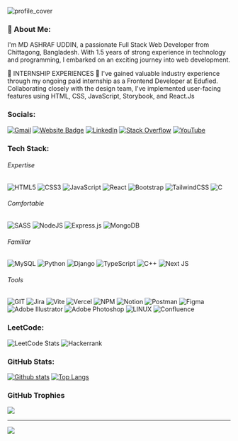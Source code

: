 <div >
  
![profile_cover](https://i.ibb.co/zGFSPQp/git-Profile-Cover.png)
  
### 💫 About Me:
I'm MD ASHRAF UDDIN, a passionate Full Stack Web Developer from Chittagong, Bangladesh. With 1.5 years of strong experience in technology and programming, I embarked on an exciting journey into web development.

🚀 INTERNSHIP EXPERIENCES 🚀
I've gained valuable industry experience through my ongoing paid internship as a Frontend Developer at Edufied. Collaborating closely with the design team, I've implemented user-facing features using HTML, CSS, JavaScript, Storybook, and React.Js


### Socials:
[![Gmail](https://img.shields.io/badge/-Gmail-c14438?style=flat&logo=Gmail&logoColor=white)](mailto:dev.ashraf.uddin@gmail.com)
[![Website Badge](https://img.shields.io/badge/-Website-c14438?style=flat&logo=Google-Chrome&logoColor=white&link=https://pytopia.ai)]([https://pytopia.ai](https://ashrafuddin.vercel.app/))
[![LinkedIn](https://img.shields.io/badge/LinkedIn-%230077B5.svg?logo=linkedin&logoColor=white)](https://linkedin.com/in/ashrafuddin17) [![Stack Overflow](https://img.shields.io/badge/-Stackoverflow-FE7A16?logo=stack-overflow&logoColor=white)](https://stackoverflow.com/users/md-ashraf-uddin) [![YouTube](https://img.shields.io/badge/YouTube-%23FF0000.svg?logo=YouTube&logoColor=white)](https://youtube.com/@UC0pIXFHsiHUODADFzUQe_Tg) 

### Tech Stack:
###### Expertise
![HTML5](https://img.shields.io/badge/html5-%23E34F26.svg?style=plastic&logo=html5&logoColor=white) 
![CSS3](https://img.shields.io/badge/css3-%231572B6.svg?style=plastic&logo=css3&logoColor=white)
![JavaScript](https://img.shields.io/badge/javascript-%23323330.svg?style=plastic&logo=javascript&logoColor=%23F7DF1E)
![React](https://img.shields.io/badge/react-%2320232a.svg?style=plastic&logo=react&logoColor=%2361DAFB)
![Bootstrap](https://img.shields.io/badge/bootstrap-%238511FA.svg?style=plastic&logo=bootstrap&logoColor=white) 
![TailwindCSS](https://img.shields.io/badge/tailwindcss-%2338B2AC.svg?style=plastic&logo=tailwind-css&logoColor=white)
![C](https://img.shields.io/badge/c-%2300599C.svg?style=plastic&logo=c&logoColor=white) 
###### Comfortable
![SASS](https://img.shields.io/badge/SASS-hotpink.svg?style=plastic&logo=SASS&logoColor=white)
![NodeJS](https://img.shields.io/badge/node.js-6DA55F?style=plastic&logo=node.js&logoColor=white)
![Express.js](https://img.shields.io/badge/express.js-%23404d59.svg?style=plastic&logo=express&logoColor=%2361DAFB)
![MongoDB](https://img.shields.io/badge/MongoDB-%234ea94b.svg?style=plastic&logo=mongodb&logoColor=white) 
###### Familiar
![MySQL](https://img.shields.io/badge/mysql-%2300000f.svg?style=plastic&logo=mysql&logoColor=white)
![Python](https://img.shields.io/badge/python-3670A0?style=plastic&logo=python&logoColor=ffdd54)
![Django](https://img.shields.io/badge/django-%23092E20.svg?style=plastic&logo=django&logoColor=white)
![TypeScript](https://img.shields.io/badge/typescript-%23007ACC.svg?style=plastic&logo=typescript&logoColor=white)
![C++](https://img.shields.io/badge/c++-%2300599C.svg?style=plastic&logo=c%2B%2B&logoColor=white)
![Next JS](https://img.shields.io/badge/Next-black?style=plastic&logo=next.js&logoColor=white)
###### Tools
![GIT](https://img.shields.io/badge/Git-fc6d26?style=plastic&logo=git&logoColor=white)
![Jira](https://img.shields.io/badge/jira-%230A0FFF.svg?style=plastic&logo=jira&logoColor=white)
![Vite](https://img.shields.io/badge/vite-%23646CFF.svg?style=plastic&logo=vite&logoColor=white)
![Vercel](https://img.shields.io/badge/vercel-%23000000.svg?style=plastic&logo=vercel&logoColor=white)
![NPM](https://img.shields.io/badge/NPM-%23CB3837.svg?style=plastic&logo=npm&logoColor=white)
![Notion](https://img.shields.io/badge/Notion-%23000000.svg?style=plastic&logo=notion&logoColor=white) 
![Postman](https://img.shields.io/badge/Postman-FF6C37?style=plastic&logo=postman&logoColor=white)
![Figma](https://img.shields.io/badge/figma-%23F24E1E.svg?style=plastic&logo=figma&logoColor=white) 
![Adobe Illustrator](https://img.shields.io/badge/adobe%20illustrator-%23FF9A00.svg?style=plastic&logo=adobe%20illustrator&logoColor=white)
![Adobe Photoshop](https://img.shields.io/badge/adobe%20photoshop-%2331A8FF.svg?style=plastic&logo=adobe%20photoshop&logoColor=white) 
![LINUX](https://img.shields.io/badge/Linux-FCC624?style=plastic&logo=linux&logoColor=black) 
![Confluence](https://img.shields.io/badge/confluence-%23172BF4.svg?style=plastic&logo=confluence&logoColor=white) 


### LeetCode:
![LeetCode Stats](https://leetcode.card.workers.dev/ashrafuddin17?theme=default&font=source_code_pro&extension=null)
![Hackerrank](https://i.ibb.co/6wqyDSD/Screenshot-from-2023-11-10-21-59-48.png)

### GitHub Stats:
[![Github stats](https://github-readme-stats.vercel.app/api?username=techtobit&show_icons=true&include_all_commits=true)](https://github.com/techtobit/github-readme-stats)
[![Top Langs](https://github-readme-stats.vercel.app/api/top-langs/?username=techtobit&layout=compact)](https://github.com/techtobit/github-readme-stats)


### GitHub Trophies
![](https://github-profile-trophy.vercel.app/?username=techtobit&theme=onestar&no-frame=true&no-bg=true&margin-w=4)

---
[![](https://visitcount.itsvg.in/api?id=techtobit&icon=0&color=0)](https://visitcount.itsvg.in)
